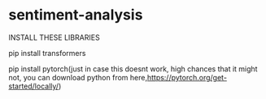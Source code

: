 # sentiment-analysis

INSTALL THESE LIBRARIES

pip install transformers

pip install pytorch(just in case this doesnt work, high chances that it might not, you can download python from here,https://pytorch.org/get-started/locally/)